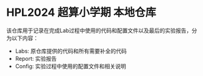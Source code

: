 # HPL2024 超算小学期 本地仓库

该仓库用于记录在完成Lab过程中使用的代码和配置文件以及最后的实验报告，分为以下内容：

- Labs: 原仓库提供的代码和所有需要补全的代码
- Report: 实验报告
- Config: 实验过程中使用的配置文件和相关说明
